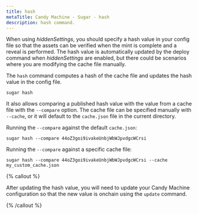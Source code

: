 ```yaml
---
title: hash
metaTitle: Candy Machine - Sugar - hash
description: hash command.
---
```


When using *hiddenSettings*, you should specify a hash value in your config file so that the assets can be verified when the mint is complete and a reveal is performed. The hash value is automatically updated by the deploy command when *hiddenSettings* are enabled, but there could be scenarios where you are modifying the cache file manually.

The `hash` command computes a hash of the cache file and updates the hash value in the config file.

```
sugar hash
```

It also allows comparing a published hash value with the value from a cache file with the `--compare` option. The cache file can be specified manually with `--cache`, or it will default to the `cache.json` file in the current directory.

Running the `--compare` against the default `cache.json`:

```
sugar hash --compare 44oZ3goi9ivakeUnbjWbWJpvdgcWCrsi
```

Running the `--compare` against a specific cache file:

```
sugar hash --compare 44oZ3goi9ivakeUnbjWbWJpvdgcWCrsi --cache my_custom_cache.json
```

{% callout %}

After updating the hash value, you will need to update your Candy Machine configuration so that the new value is onchain using the `update` command.

{% /callout %}